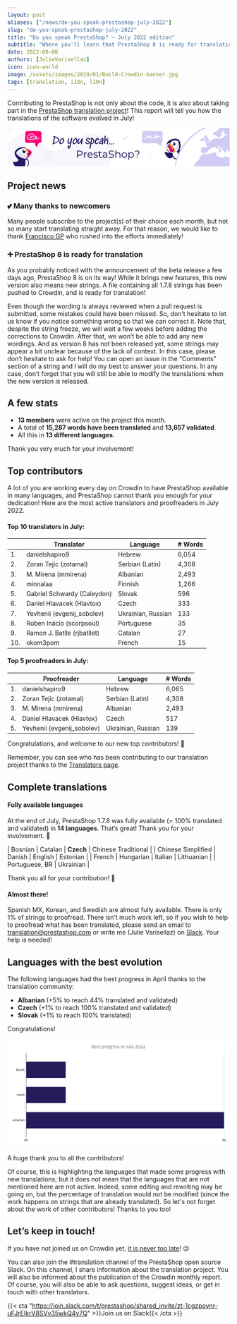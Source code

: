 ```yaml
---
layout: post
aliases: ["/news/do-you-speak-prestashop-july-2022"]
slug: "do-you-speak-prestashop-july-2022"
title: "Do you speak PrestaShop? – July 2022 edition"
subtitle: "Where you'll learn that PrestaShop 8 is ready for translation"
date: 2022-08-08
authors: [JulieVarisellaz]
icon: icon-world
image: /assets/images/2019/01/Build-Crowdin-banner.jpg
tags: [translation, i18n, l10n]
---
```


Contributing to PrestaShop is not only about the code, it is also about taking part in the [PrestaShop translation project](https://crowdin.com/project/prestashop-official)! This report will tell you how the translations of the software evolved in July!

![Crowdin Monthly banner](/assets/images/2019/01/Build-Crowdin-banner.jpg)


## Project news

### 💕 Many thanks to newcomers

Many people subscribe to the project(s) of their choice each month, but not so many start translating straight away. For that reason, we would like to thank [Francisco GP](https://crowdin.com/profile/iguannaweb) who rushed into the efforts immediately! 

### ➕ PrestaShop 8 is ready for translation

As you probably noticed with the announcement of the beta release a few days ago, PrestaShop 8 is on its way! While it brings new features, this new version also means new strings. A file containing all 1.7.8 strings has been pushed to Crowdin, and is ready for translation!

Even though the wording is always reviewed when a pull request is submitted, some mistakes could have been missed. So, don’t hesitate to let us know if you notice something wrong so that we can correct it. Note that, despite the string freeze, we will wait a few weeks before adding the corrections to Crowdin. After that, we won’t be able to add any new wordings. 
And as version 8 has not been released yet, some strings may appear a bit unclear because of the lack of context. In this case, please don’t hesitate to ask for help! You can open an issue in the “Comments” section of a string and I will do my best to answer your questions. In any case, don’t forget that you will still be able to modify the translations when the new version is released.



## A few stats
 
* **13 members** were active on the project this month.
* A total of **15,287 words have been translated** and **13,657 validated**.
* All this in **13 different languages**.
 
Thank you very much for your involvement!

## Top contributors
 
A lot of you are working every day on Crowdin to have PrestaShop available in many languages, and PrestaShop cannot thank you enough for your dedication! Here are the most active translators and proofreaders in July 2022.
 
#### Top 10 translators in July:
 
| |Translator | Language | # Words
|-|---------- | -------- | ----------------
| 1. | danielshapiro9 | Hebrew | 6,054
| 2. | Zoran Tejic (zotamal) | Serbian (Latin) | 4,308
| 3. | M. Mirena (mmirena) | Albanian | 2,493
| 4. | minnalaa | Finnish | 1,266
| 5. | Gabriel Schwardy (Caleydon) | Slovak | 596
| 6. | Daniel Hlavacek (Hlavtox) | Czech | 333
| 7. | Yevhenii (evgenij_sobolev) | Ukrainian, Russian | 133
| 8. | Rúben Inácio (scorpsoul) | Portuguese | 35
| 9. | Ramon J. Batlle (rjbatllet) | Catalan | 27
| 10. | okom3pom | French | 15


#### Top 5 proofreaders in July:
 
| | Proofreader | Language | # Words
|-| ---------- | -------- | ----------------
| 1. | danielshapiro9 | Hebrew | 6,065
| 2. | Zoran Tejic (zotamal) | Serbian (Latin) | 4,308
| 3. | M. Mirena (mmirena) | Albanian | 2,493
| 4. | Daniel Hlavacek (Hlavtox) | Czech | 517
| 5. | Yevhenii (evgenij_sobolev) | Ukrainian, Russian | 139


Congratulations, and welcome to our new top contributors! :clap:
 
Remember, you can see who has been contributing to our translation project thanks to the [Translators page](https://translators.prestashop.com/).
 
## Complete translations
 
#### Fully available languages
 
At the end of July, PrestaShop 1.7.8 was fully available (= 100% translated and validated) in **14 languages**. That’s great! Thank you for your involvement. :tada:
 
| Bosnian | Catalan | **Czech** | Chinese Traditional | 
| Chinese Simplified | Danish | English | Estonian | 
| French | Hungarian | Italian | Lithuanian | 
| Portuguese, BR | Ukrainian |

Thank you all for your contribution! :muscle: 

#### Almost there!

Spanish MX, Korean, and Swedish are almost fully available. There is only 1% of strings to proofread. 
There isn’t much work left, so if you wish to help to proofread what has been translated, please send an email to translation@prestashop.com or write me (Julie Varisellaz) on [Slack](https://join.slack.com/t/prestashop/shared_invite/zt-1aknrecdu-2jS1sCOKDhOVk2UOhpzmfg). Your help is needed!

## Languages with the best evolution

The following languages had the best progress in April thanks to the translation community:
 
* **Albanian** (+5% to reach 44% translated and validated) 
* **Czech** (+1% to reach 100% translated and validated)
* **Slovak** (+1% to reach 100% translated)


Congratulations! 

![Best translation progress in July 2022](/assets/images/2022/08/build-crowdin-progress-july22.png)

A huge thank you to all the contributors!
 
Of course, this is highlighting the languages that made some progress with new translations; but it does not mean that the languages that are not mentioned here are not active. Indeed, some editing and rewriting may be going on, but the percentage of translation would not be modified (since the work happens on strings that are already translated). So let's not forget about the work of other contributors! Thanks to you too!


## Let’s keep in touch!

If you have not joined us on Crowdin yet, [it is never too late](https://crowdin.com/project/prestashop-official)! :wink:

You can also join the #translation channel of the PrestaShop open source Slack. On this channel, I share information about the translation project. You will also be informed about the publication of the Crowdin monthly report. Of course, you will also be able to ask questions, suggest ideas, or get in touch with other translators.

{{< cta "https://join.slack.com/t/prestashop/shared_invite/zt-1cgzpovnr-uFJrEIkrV8SVy35wkQ4y7Q" >}}Join us on Slack{{< /cta >}}

